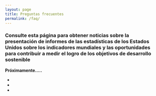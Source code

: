 ```yaml
---
layout: page
title: Preguntas frecuentes
permalink: /faq/
---
```


### Consulte esta página para obtener noticias sobre la presentación de informes de las estadísticas de los Estados Unidos sobre los indicadores mundiales y las oportunidades para contribuir a medir el logro de los objetivos de desarrollo sostenible

**Próximamente.....**


- 

- 

- 

